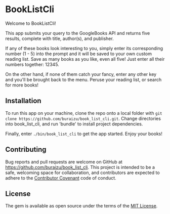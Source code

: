 # BookListCli

Welcome to BookListCli!  

This app submits your query to the GoogleBooks API and returns five results, complete with title, author(s), and publisher.

If any of these books look interesting to you, simply enter its corresponding number (1 - 5) into the prompt and it will be saved to your own custom reading list.  Save as many books as you like, even all five!  Just enter all their numbers together: 12345.

On the other hand, if none of them catch your fancy, enter any other key and you'll be brought back to the menu.  Peruse your reading list, or search for more books!

## Installation

To run this app on your machine, clone the repo onto a local folder with `git clone https://github.com/buraizu/book_list_cli.git`.
Change directories into book_list_cli, and run 'bundle' to install project dependencies.

Finally, enter `./bin/book_list_cli` to get the app started. Enjoy your books!

## Contributing

Bug reports and pull requests are welcome on GitHub at https://github.com/buraizu/book_list_cli. This project is intended to be a safe, welcoming space for collaboration, and contributors are expected to adhere to the [Contributor Covenant](http://contributor-covenant.org) code of conduct.

## License

The gem is available as open source under the terms of the [MIT License](https://opensource.org/licenses/MIT).


